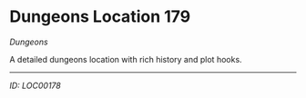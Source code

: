 # Dungeons Location 179

*Dungeons*

A detailed dungeons location with rich history and plot hooks.

---
*ID: LOC00178*